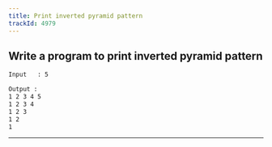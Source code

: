 ```yaml
---
title: Print inverted pyramid pattern
trackId: 4979
---
```


## Write a program to print inverted pyramid pattern

```txt
Input   : 5

Output :
1 2 3 4 5
1 2 3 4
1 2 3
1 2
1
```

---
